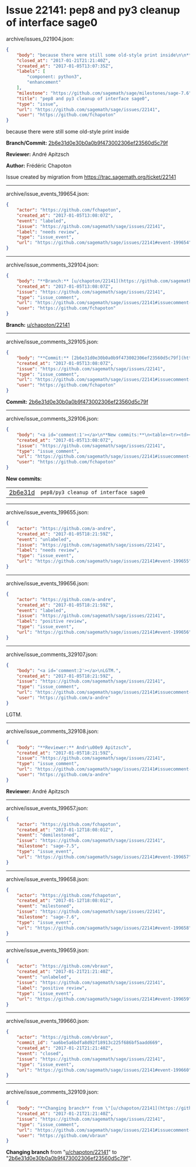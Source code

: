 # Issue 22141: pep8 and py3 cleanup of interface sage0

archive/issues_021904.json:
```json
{
    "body": "because there were still some old-style print inside\n\n**Branch/Commit:** [2b6e31d0e30b0a0b9f473002306ef23560d5c79f](https://github.com/sagemath/sagetrac-mirror/commit/2b6e31d0e30b0a0b9f473002306ef23560d5c79f)\n\n**Reviewer:** Andr\u00e9 Apitzsch\n\n**Author:** Fr\u00e9d\u00e9ric Chapoton\n\nIssue created by migration from https://trac.sagemath.org/ticket/22141\n\n",
    "closed_at": "2017-01-21T21:21:40Z",
    "created_at": "2017-01-05T13:07:35Z",
    "labels": [
        "component: python3",
        "enhancement"
    ],
    "milestone": "https://github.com/sagemath/sage/milestones/sage-7.6",
    "title": "pep8 and py3 cleanup of interface sage0",
    "type": "issue",
    "url": "https://github.com/sagemath/sage/issues/22141",
    "user": "https://github.com/fchapoton"
}
```
because there were still some old-style print inside

**Branch/Commit:** [2b6e31d0e30b0a0b9f473002306ef23560d5c79f](https://github.com/sagemath/sagetrac-mirror/commit/2b6e31d0e30b0a0b9f473002306ef23560d5c79f)

**Reviewer:** André Apitzsch

**Author:** Frédéric Chapoton

Issue created by migration from https://trac.sagemath.org/ticket/22141





---

archive/issue_events_199654.json:
```json
{
    "actor": "https://github.com/fchapoton",
    "created_at": "2017-01-05T13:08:07Z",
    "event": "labeled",
    "issue": "https://github.com/sagemath/sage/issues/22141",
    "label": "needs review",
    "type": "issue_event",
    "url": "https://github.com/sagemath/sage/issues/22141#event-199654"
}
```



---

archive/issue_comments_329104.json:
```json
{
    "body": "**Branch:** [u/chapoton/22141](https://github.com/sagemath/sagetrac-mirror/tree/u/chapoton/22141)",
    "created_at": "2017-01-05T13:08:07Z",
    "issue": "https://github.com/sagemath/sage/issues/22141",
    "type": "issue_comment",
    "url": "https://github.com/sagemath/sage/issues/22141#issuecomment-329104",
    "user": "https://github.com/fchapoton"
}
```

**Branch:** [u/chapoton/22141](https://github.com/sagemath/sagetrac-mirror/tree/u/chapoton/22141)



---

archive/issue_comments_329105.json:
```json
{
    "body": "**Commit:** [2b6e31d0e30b0a0b9f473002306ef23560d5c79f](https://github.com/sagemath/sagetrac-mirror/commit/2b6e31d0e30b0a0b9f473002306ef23560d5c79f)",
    "created_at": "2017-01-05T13:08:07Z",
    "issue": "https://github.com/sagemath/sage/issues/22141",
    "type": "issue_comment",
    "url": "https://github.com/sagemath/sage/issues/22141#issuecomment-329105",
    "user": "https://github.com/fchapoton"
}
```

**Commit:** [2b6e31d0e30b0a0b9f473002306ef23560d5c79f](https://github.com/sagemath/sagetrac-mirror/commit/2b6e31d0e30b0a0b9f473002306ef23560d5c79f)



---

archive/issue_comments_329106.json:
```json
{
    "body": "<a id='comment:1'></a>\n**New commits:**\n<table><tr><td><a href=\"https://github.com/sagemath/sagetrac-mirror/commit/2b6e31d0e30b0a0b9f473002306ef23560d5c79f\">2b6e31d</a></td><td><code>pep8/py3 cleanup of interface sage0</code></td></tr></table>\n",
    "created_at": "2017-01-05T13:08:07Z",
    "issue": "https://github.com/sagemath/sage/issues/22141",
    "type": "issue_comment",
    "url": "https://github.com/sagemath/sage/issues/22141#issuecomment-329106",
    "user": "https://github.com/fchapoton"
}
```

<a id='comment:1'></a>
**New commits:**
<table><tr><td><a href="https://github.com/sagemath/sagetrac-mirror/commit/2b6e31d0e30b0a0b9f473002306ef23560d5c79f">2b6e31d</a></td><td><code>pep8/py3 cleanup of interface sage0</code></td></tr></table>




---

archive/issue_events_199655.json:
```json
{
    "actor": "https://github.com/a-andre",
    "created_at": "2017-01-05T18:21:59Z",
    "event": "unlabeled",
    "issue": "https://github.com/sagemath/sage/issues/22141",
    "label": "needs review",
    "type": "issue_event",
    "url": "https://github.com/sagemath/sage/issues/22141#event-199655"
}
```



---

archive/issue_events_199656.json:
```json
{
    "actor": "https://github.com/a-andre",
    "created_at": "2017-01-05T18:21:59Z",
    "event": "labeled",
    "issue": "https://github.com/sagemath/sage/issues/22141",
    "label": "positive review",
    "type": "issue_event",
    "url": "https://github.com/sagemath/sage/issues/22141#event-199656"
}
```



---

archive/issue_comments_329107.json:
```json
{
    "body": "<a id='comment:2'></a>\nLGTM.",
    "created_at": "2017-01-05T18:21:59Z",
    "issue": "https://github.com/sagemath/sage/issues/22141",
    "type": "issue_comment",
    "url": "https://github.com/sagemath/sage/issues/22141#issuecomment-329107",
    "user": "https://github.com/a-andre"
}
```

<a id='comment:2'></a>
LGTM.



---

archive/issue_comments_329108.json:
```json
{
    "body": "**Reviewer:** Andr\u00e9 Apitzsch",
    "created_at": "2017-01-05T18:21:59Z",
    "issue": "https://github.com/sagemath/sage/issues/22141",
    "type": "issue_comment",
    "url": "https://github.com/sagemath/sage/issues/22141#issuecomment-329108",
    "user": "https://github.com/a-andre"
}
```

**Reviewer:** André Apitzsch



---

archive/issue_events_199657.json:
```json
{
    "actor": "https://github.com/fchapoton",
    "created_at": "2017-01-12T18:08:01Z",
    "event": "demilestoned",
    "issue": "https://github.com/sagemath/sage/issues/22141",
    "milestone": "sage-7.5",
    "type": "issue_event",
    "url": "https://github.com/sagemath/sage/issues/22141#event-199657"
}
```



---

archive/issue_events_199658.json:
```json
{
    "actor": "https://github.com/fchapoton",
    "created_at": "2017-01-12T18:08:01Z",
    "event": "milestoned",
    "issue": "https://github.com/sagemath/sage/issues/22141",
    "milestone": "sage-7.6",
    "type": "issue_event",
    "url": "https://github.com/sagemath/sage/issues/22141#event-199658"
}
```



---

archive/issue_events_199659.json:
```json
{
    "actor": "https://github.com/vbraun",
    "created_at": "2017-01-21T21:21:40Z",
    "event": "unlabeled",
    "issue": "https://github.com/sagemath/sage/issues/22141",
    "label": "positive review",
    "type": "issue_event",
    "url": "https://github.com/sagemath/sage/issues/22141#event-199659"
}
```



---

archive/issue_events_199660.json:
```json
{
    "actor": "https://github.com/vbraun",
    "commit_id": "aa6be5a6bdfa8d92f18913c225f686bf5aadd669",
    "created_at": "2017-01-21T21:21:40Z",
    "event": "closed",
    "issue": "https://github.com/sagemath/sage/issues/22141",
    "type": "issue_event",
    "url": "https://github.com/sagemath/sage/issues/22141#event-199660"
}
```



---

archive/issue_comments_329109.json:
```json
{
    "body": "**Changing branch** from \"[u/chapoton/22141](https://github.com/sagemath/sagetrac-mirror/tree/u/chapoton/22141)\" to \"[2b6e31d0e30b0a0b9f473002306ef23560d5c79f](https://github.com/sagemath/sagetrac-mirror/commit/2b6e31d0e30b0a0b9f473002306ef23560d5c79f)\".",
    "created_at": "2017-01-21T21:21:40Z",
    "issue": "https://github.com/sagemath/sage/issues/22141",
    "type": "issue_comment",
    "url": "https://github.com/sagemath/sage/issues/22141#issuecomment-329109",
    "user": "https://github.com/vbraun"
}
```

**Changing branch** from "[u/chapoton/22141](https://github.com/sagemath/sagetrac-mirror/tree/u/chapoton/22141)" to "[2b6e31d0e30b0a0b9f473002306ef23560d5c79f](https://github.com/sagemath/sagetrac-mirror/commit/2b6e31d0e30b0a0b9f473002306ef23560d5c79f)".
